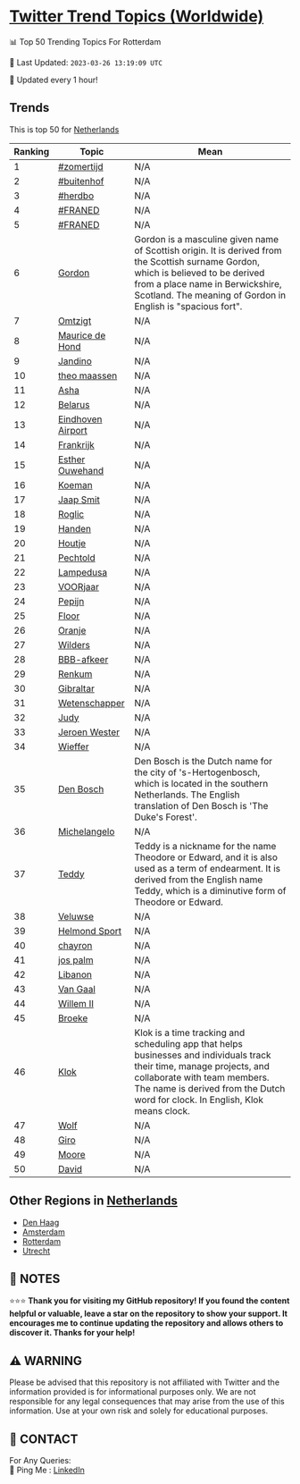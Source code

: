 [Twitter Trend Topics (Worldwide)](https://github.com/ErcinDedeoglu/Twitter-Trend-Topics)
==========


📊 Top 50 Trending Topics For Rotterdam

📆 Last Updated: `2023-03-26 13:19:09 UTC`

🔧 Updated every 1 hour!


## Trends

This is top 50 for [Netherlands](</Netherlands>)

| Ranking | Topic | Mean |
| ------- | ------------ | ------------ |
| 1 | [#zomertijd](http://twitter.com/search?q=%23zomertijd) | N/A |
| 2 | [#buitenhof](http://twitter.com/search?q=%23buitenhof) | N/A |
| 3 | [#herdbo](http://twitter.com/search?q=%23herdbo) | N/A |
| 4 | [#FRANED](http://twitter.com/search?q=%23FRANED) | N/A |
| 5 | [#FRANED](http://twitter.com/search?q=%23FRANED) | N/A |
| 6 | [Gordon](http://twitter.com/search?q=Gordon) | Gordon is a masculine given name of Scottish origin. It is derived from the Scottish surname Gordon, which is believed to be derived from a place name in Berwickshire, Scotland. The meaning of Gordon in English is "spacious fort". |
| 7 | [Omtzigt](http://twitter.com/search?q=Omtzigt) | N/A |
| 8 | [Maurice de Hond](http://twitter.com/search?q=Maurice+de+Hond) | N/A |
| 9 | [Jandino](http://twitter.com/search?q=Jandino) | N/A |
| 10 | [theo maassen](http://twitter.com/search?q=theo+maassen) | N/A |
| 11 | [Asha](http://twitter.com/search?q=Asha) | N/A |
| 12 | [Belarus](http://twitter.com/search?q=Belarus) | N/A |
| 13 | [Eindhoven Airport](http://twitter.com/search?q=Eindhoven+Airport) | N/A |
| 14 | [Frankrijk](http://twitter.com/search?q=Frankrijk) | N/A |
| 15 | [Esther Ouwehand](http://twitter.com/search?q=Esther+Ouwehand) | N/A |
| 16 | [Koeman](http://twitter.com/search?q=Koeman) | N/A |
| 17 | [Jaap Smit](http://twitter.com/search?q=Jaap+Smit) | N/A |
| 18 | [Roglic](http://twitter.com/search?q=Roglic) | N/A |
| 19 | [Handen](http://twitter.com/search?q=Handen) | N/A |
| 20 | [Houtje](http://twitter.com/search?q=Houtje) | N/A |
| 21 | [Pechtold](http://twitter.com/search?q=Pechtold) | N/A |
| 22 | [Lampedusa](http://twitter.com/search?q=Lampedusa) | N/A |
| 23 | [VOORjaar](http://twitter.com/search?q=VOORjaar) | N/A |
| 24 | [Pepijn](http://twitter.com/search?q=Pepijn) | N/A |
| 25 | [Floor](http://twitter.com/search?q=Floor) | N/A |
| 26 | [Oranje](http://twitter.com/search?q=Oranje) | N/A |
| 27 | [Wilders](http://twitter.com/search?q=Wilders) | N/A |
| 28 | [BBB-afkeer](http://twitter.com/search?q=BBB-afkeer) | N/A |
| 29 | [Renkum](http://twitter.com/search?q=Renkum) | N/A |
| 30 | [Gibraltar](http://twitter.com/search?q=Gibraltar) | N/A |
| 31 | [Wetenschapper](http://twitter.com/search?q=Wetenschapper) | N/A |
| 32 | [Judy](http://twitter.com/search?q=Judy) | N/A |
| 33 | [Jeroen Wester](http://twitter.com/search?q=Jeroen+Wester) | N/A |
| 34 | [Wieffer](http://twitter.com/search?q=Wieffer) | N/A |
| 35 | [Den Bosch](http://twitter.com/search?q=Den+Bosch) | Den Bosch is the Dutch name for the city of 's-Hertogenbosch, which is located in the southern Netherlands. The English translation of Den Bosch is 'The Duke's Forest'. |
| 36 | [Michelangelo](http://twitter.com/search?q=Michelangelo) | N/A |
| 37 | [Teddy](http://twitter.com/search?q=Teddy) | Teddy is a nickname for the name Theodore or Edward, and it is also used as a term of endearment. It is derived from the English name Teddy, which is a diminutive form of Theodore or Edward. |
| 38 | [Veluwse](http://twitter.com/search?q=Veluwse) | N/A |
| 39 | [Helmond Sport](http://twitter.com/search?q=Helmond+Sport) | N/A |
| 40 | [chayron](http://twitter.com/search?q=chayron) | N/A |
| 41 | [jos palm](http://twitter.com/search?q=jos+palm) | N/A |
| 42 | [Libanon](http://twitter.com/search?q=Libanon) | N/A |
| 43 | [Van Gaal](http://twitter.com/search?q=Van+Gaal) | N/A |
| 44 | [Willem II](http://twitter.com/search?q=Willem+II) | N/A |
| 45 | [Broeke](http://twitter.com/search?q=Broeke) | N/A |
| 46 | [Klok](http://twitter.com/search?q=Klok) | Klok is a time tracking and scheduling app that helps businesses and individuals track their time, manage projects, and collaborate with team members. The name is derived from the Dutch word for clock. In English, Klok means clock. |
| 47 | [Wolf](http://twitter.com/search?q=Wolf) | N/A |
| 48 | [Giro](http://twitter.com/search?q=Giro) | N/A |
| 49 | [Moore](http://twitter.com/search?q=Moore) | N/A |
| 50 | [David](http://twitter.com/search?q=David) | N/A |



## Other Regions in [Netherlands](</Netherlands>)

* [Den Haag](</Netherlands/Den Haag.md>)
* [Amsterdam](</Netherlands/Amsterdam.md>)
* [Rotterdam](</Netherlands/Rotterdam.md>)
* [Utrecht](</Netherlands/Utrecht.md>)



## 📝 NOTES

⭐⭐⭐ **Thank you for visiting my GitHub repository! If you found the content helpful or valuable, leave a star on the repository to show your support. It encourages me to continue updating the repository and allows others to discover it. Thanks for your help!**


## ⚠️ WARNING

Please be advised that this repository is not affiliated with Twitter and the information provided is for informational purposes only. We are not responsible for any legal consequences that may arise from the use of this information. Use at your own risk and solely for educational purposes.


## 📨 CONTACT

 For Any Queries:  
            🏓 Ping Me : [LinkedIn](https://www.linkedin.com/in/ercindedeoglu/)
